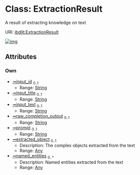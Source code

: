
# Class: ExtractionResult


A result of extracting knowledge on text

URI: [ibdlit:ExtractionResult](http://w3id.org/ontogpt/ibd_literature/ExtractionResult)


[![img](https://yuml.me/diagram/nofunky;dir:TB/class/[Any]<named_entities%200..*-++[ExtractionResult&#124;input_id:string%20%3F;input_title:string%20%3F;input_text:string%20%3F;raw_completion_output:string%20%3F;prompt:string%20%3F],[Any]<extracted_object%200..1-++[ExtractionResult],[Any])](https://yuml.me/diagram/nofunky;dir:TB/class/[Any]<named_entities%200..*-++[ExtractionResult&#124;input_id:string%20%3F;input_title:string%20%3F;input_text:string%20%3F;raw_completion_output:string%20%3F;prompt:string%20%3F],[Any]<extracted_object%200..1-++[ExtractionResult],[Any])

## Attributes


### Own

 * [➞input_id](extractionResult__input_id.md)  <sub>0..1</sub>
     * Range: [String](types/String.md)
 * [➞input_title](extractionResult__input_title.md)  <sub>0..1</sub>
     * Range: [String](types/String.md)
 * [➞input_text](extractionResult__input_text.md)  <sub>0..1</sub>
     * Range: [String](types/String.md)
 * [➞raw_completion_output](extractionResult__raw_completion_output.md)  <sub>0..1</sub>
     * Range: [String](types/String.md)
 * [➞prompt](extractionResult__prompt.md)  <sub>0..1</sub>
     * Range: [String](types/String.md)
 * [➞extracted_object](extractionResult__extracted_object.md)  <sub>0..1</sub>
     * Description: The complex objects extracted from the text
     * Range: [Any](Any.md)
 * [➞named_entities](extractionResult__named_entities.md)  <sub>0..\*</sub>
     * Description: Named entities extracted from the text
     * Range: [Any](Any.md)
